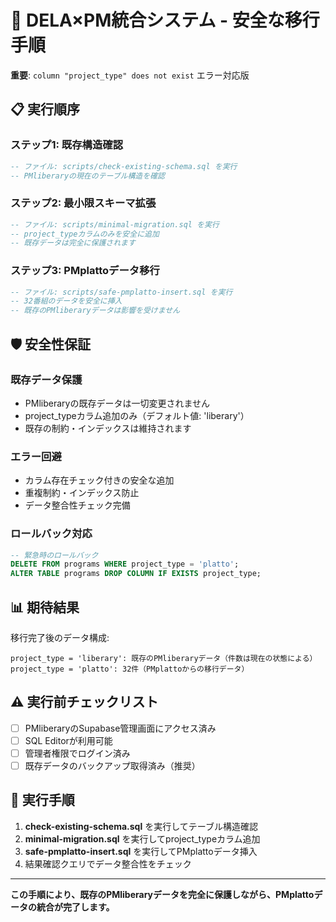 # 🔄 DELA×PM統合システム - 安全な移行手順

**重要**: `column "project_type" does not exist` エラー対応版

## 📋 実行順序

### ステップ1: 既存構造確認
```sql
-- ファイル: scripts/check-existing-schema.sql を実行
-- PMliberaryの現在のテーブル構造を確認
```

### ステップ2: 最小限スキーマ拡張
```sql
-- ファイル: scripts/minimal-migration.sql を実行
-- project_typeカラムのみを安全に追加
-- 既存データは完全に保護されます
```

### ステップ3: PMplattoデータ移行
```sql
-- ファイル: scripts/safe-pmplatto-insert.sql を実行  
-- 32番組のデータを安全に挿入
-- 既存のPMliberaryデータは影響を受けません
```

## 🛡️ 安全性保証

### 既存データ保護
- PMliberaryの既存データは一切変更されません
- project_typeカラム追加のみ（デフォルト値: 'liberary'）
- 既存の制約・インデックスは維持されます

### エラー回避
- カラム存在チェック付きの安全な追加
- 重複制約・インデックス防止
- データ整合性チェック完備

### ロールバック対応
```sql
-- 緊急時のロールバック
DELETE FROM programs WHERE project_type = 'platto';
ALTER TABLE programs DROP COLUMN IF EXISTS project_type;
```

## 📊 期待結果

移行完了後のデータ構成:
```
project_type = 'liberary': 既存のPMliberaryデータ（件数は現在の状態による）
project_type = 'platto': 32件（PMplattoからの移行データ）
```

## ⚠️ 実行前チェックリスト

- [ ] PMliberaryのSupabase管理画面にアクセス済み
- [ ] SQL Editorが利用可能
- [ ] 管理者権限でログイン済み
- [ ] 既存データのバックアップ取得済み（推奨）

## 🚀 実行手順

1. **check-existing-schema.sql** を実行してテーブル構造確認
2. **minimal-migration.sql** を実行してproject_typeカラム追加
3. **safe-pmplatto-insert.sql** を実行してPMplattoデータ挿入
4. 結果確認クエリでデータ整合性をチェック

---

**この手順により、既存のPMliberaryデータを完全に保護しながら、PMplattoデータの統合が完了します。**